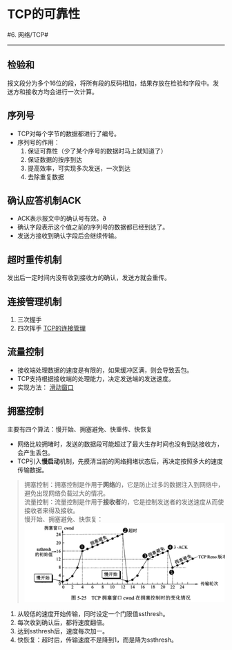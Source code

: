# TCP的可靠性
#6. 网络/TCP#
- - - -
## 检验和
报文段分为多个16位的段，将所有段的反码相加，结果存放在检验和字段中。发送方和接收方均会进行一次计算。

## 序列号
* TCP对每个字节的数据都进行了编号。
* 序列号的作用：
	1. 保证可靠性（少了某个序号的数据时马上就知道了）
	2. 保证数据的按序到达
	3. 提高效率，可实现多次发送，一次到达
	4. 去除重复数据

## 确认应答机制ACK
* ACK表示报文中的确认号有效。∂
* 确认字段表示这个值之前的序列号的数据都已经到达了。
* 发送方接收到确认字段后会继续传输。

## 超时重传机制
发出后一定时间内没有收到接收方的确认，发送方就会重传。

## 连接管理机制
1. 三次握手
2. 四次挥手
[TCP的连接管理](bear://x-callback-url/open-note?id=1BBB94E5-CB94-498F-A11C-47A677DDD217-679-000050959D24C54A)

## 流量控制

* 接收端处理数据的速度是有限的，如果缓冲区满，则会导致丢包。
* TCP支持根据接收端的处理能力，决定发送端的发送速度。
* 实现方法： [滑动窗口](onenote:%23%E6%BB%91%E5%8A%A8%E7%AA%97%E5%8F%A3&section-id=%7BE7E0507C-CED5-7A4A-8EBD-1D2E7FE6F2FC%7D&page-id=%7BD2526A25-F545-C34E-A310-8B2B52ED9165%7D&end&base-path=https://d.docs.live.net/0d8e5a53e747f609/%E6%96%87%E6%A1%A3/%E5%90%8E%E7%AB%AF%E5%BC%80%E5%8F%91/6.%20%E8%AE%A1%E7%AE%97%E6%9C%BA%E5%9F%BA%E7%A1%80/%E7%BD%91%E7%BB%9C.one) 

## 拥塞控制
主要有四个算法：慢开始、拥塞避免、快重传、快恢复
* 网络比较拥堵时，发送的数据段可能超过了最大生存时间也没有到达接收方，会产生丢包。
* TCP引入**慢启动**机制，先摸清当前的网络拥堵状态后，再决定按照多大的速度传输数据。
> 拥塞控制：拥塞控制是作用于**网络**的，它是防止过多的数据注入到网络中，避免出现网络负载过大的情况。  
> 流量控制：流量控制是作用于**接收者**的，它是控制发送者的发送速度从而使接收者来得及接收。  
慢开始、拥塞避免、快恢复：
![](TCP%E7%9A%84%E5%8F%AF%E9%9D%A0%E6%80%A7/Attachment.jpeg)
1. 从较低的速度开始传输，同时设定一个门限值ssthresh。
2. 每次收到确认后，都将速度翻倍。
3. 达到ssthresh后，速度每次加一。
4. 快恢复：超时后，传输速度不是降到1，而是降为ssthresh。